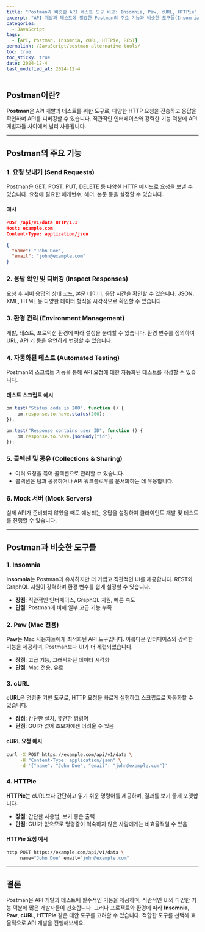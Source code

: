 ```yaml
---
title: "Postman과 비슷한 API 테스트 도구 비교: Insomnia, Paw, cURL, HTTPie"
excerpt: "API 개발과 테스트에 필요한 Postman의 주요 기능과 비슷한 도구들(Insomnia, Paw, cURL, HTTPie)의 차이점을 비교합니다."
categories:
  - JavaScript
tags:
  - [API, Postman, Insomnia, cURL, HTTPie, REST]
permalink: /JavaScript/postman-alternative-tools/
toc: true
toc_sticky: true
date: 2024-12-4
last_modified_at: 2024-12-4
---
```


## Postman이란?

**Postman**은 API 개발과 테스트를 위한 도구로, 다양한 HTTP 요청을 전송하고 응답을 확인하며 API를 디버깅할 수 있습니다. 직관적인 인터페이스와 강력한 기능 덕분에 API 개발자들 사이에서 널리 사용됩니다.

---

## Postman의 주요 기능

### 1. 요청 보내기 (Send Requests)
Postman은 GET, POST, PUT, DELETE 등 다양한 HTTP 메서드로 요청을 보낼 수 있습니다. 요청에 필요한 매개변수, 헤더, 본문 등을 설정할 수 있습니다.

#### 예시
``` json
POST /api/v1/data HTTP/1.1
Host: example.com
Content-Type: application/json

{
  "name": "John Doe",
  "email": "john@example.com"
}
```

### 2. 응답 확인 및 디버깅 (Inspect Responses)
요청 후 서버 응답의 상태 코드, 본문 데이터, 응답 시간을 확인할 수 있습니다. JSON, XML, HTML 등 다양한 데이터 형식을 시각적으로 확인할 수 있습니다.

### 3. 환경 관리 (Environment Management)
개발, 테스트, 프로덕션 환경에 따라 설정을 분리할 수 있습니다. 환경 변수를 정의하여 URL, API 키 등을 유연하게 변경할 수 있습니다.

### 4. 자동화된 테스트 (Automated Testing)
Postman의 스크립트 기능을 통해 API 요청에 대한 자동화된 테스트를 작성할 수 있습니다. 

#### 테스트 스크립트 예시
``` js
pm.test("Status code is 200", function () {
    pm.response.to.have.status(200);
});

pm.test("Response contains user ID", function () {
    pm.response.to.have.jsonBody("id");
});
```

### 5. 콜렉션 및 공유 (Collections & Sharing)
- 여러 요청을 묶어 콜렉션으로 관리할 수 있습니다.
- 콜렉션은 팀과 공유하거나 API 워크플로우를 문서화하는 데 유용합니다.

### 6. Mock 서버 (Mock Servers)
실제 API가 준비되지 않았을 때도 예상되는 응답을 설정하여 클라이언트 개발 및 테스트를 진행할 수 있습니다.

---

## Postman과 비슷한 도구들

### 1. Insomnia
**Insomnia**는 Postman과 유사하지만 더 가볍고 직관적인 UI를 제공합니다. REST와 GraphQL 지원이 강력하며 환경 변수를 쉽게 설정할 수 있습니다.

- **장점**: 직관적인 인터페이스, GraphQL 지원, 빠른 속도
- **단점**: Postman에 비해 일부 고급 기능 부족

### 2. Paw (Mac 전용)
**Paw**는 Mac 사용자들에게 최적화된 API 도구입니다. 아름다운 인터페이스와 강력한 기능을 제공하며, Postman보다 UI가 더 세련되었습니다.

- **장점**: 고급 기능, 그래픽화된 데이터 시각화
- **단점**: Mac 전용, 유료

### 3. cURL
**cURL**은 명령줄 기반 도구로, HTTP 요청을 빠르게 실행하고 스크립트로 자동화할 수 있습니다. 

- **장점**: 간단한 설치, 유연한 명령어
- **단점**: GUI가 없어 초보자에겐 어려울 수 있음

#### cURL 요청 예시
``` bash
curl -X POST https://example.com/api/v1/data \
     -H "Content-Type: application/json" \
     -d '{"name": "John Doe", "email": "john@example.com"}'
```

### 4. HTTPie
**HTTPie**는 cURL보다 간단하고 읽기 쉬운 명령어를 제공하며, 결과를 보기 좋게 포맷합니다.

- **장점**: 간단한 사용법, 보기 좋은 출력
- **단점**: GUI가 없으므로 명령줄이 익숙하지 않은 사람에게는 비효율적일 수 있음

#### HTTPie 요청 예시
``` bash
http POST https://example.com/api/v1/data \
     name="John Doe" email="john@example.com"
```

---

## 결론

Postman은 API 개발과 테스트에 필수적인 기능을 제공하며, 직관적인 UI와 다양한 기능 덕분에 많은 개발자들이 선호합니다. 그러나 프로젝트와 환경에 따라 **Insomnia**, **Paw**, **cURL**, **HTTPie** 같은 대안 도구를 고려할 수 있습니다. 적합한 도구를 선택해 효율적으로 API 개발을 진행해보세요.
